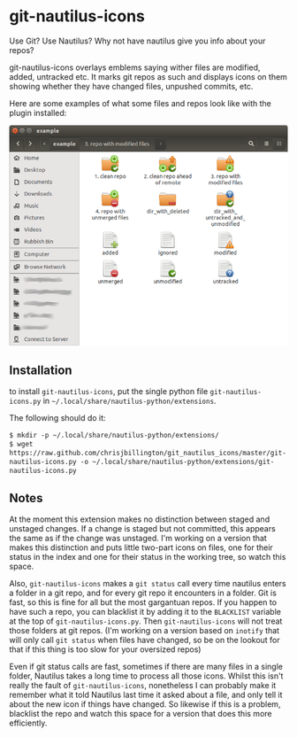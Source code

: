 # git-nautilus-icons

Use Git? Use Nautilus? Why not have nautilus give you info about your repos?

git-nautilus-icons overlays emblems saying wither files are modified, added,
untracked etc. It marks git repos as such and displays icons on them showing
whether they have changed files, unpushed commits, etc.

Here are some examples of what some files and repos look like with the plugin
installed:

![alt tag](screenshot.png)

## Installation

to install `git-nautilus-icons`, put the single python file `git-nautilus-icons.py` in `~/.local/share/nautilus-python/extensions`.

The following should do it:

```
$ mkdir -p ~/.local/share/nautilus-python/extensions/
$ wget https://raw.github.com/chrisjbillington/git_nautilus_icons/master/git-nautilus-icons.py -o ~/.local/share/nautilus-python/extensions/git-nautilus-icons.py
```

## Notes

At the moment this extension makes no distinction between staged and unstaged
changes. If a change is staged but not committed, this appears the same as if
the change was unstaged. I'm working on a version that makes this distinction
and puts little two-part icons on files, one for their status in the index and
one for their status in the working tree, so watch this space.

Also, `git-nautilus-icons` makes a `git status` call every time nautilus
enters a folder in a git repo, and for every git repo it encounters in a
folder. Git is fast, so this is fine for all but the most gargantuan repos. If
you happen to have such a repo, you can blacklist it by adding it to the
`BLACKLIST` variable at the top of `git-nautilus-icons.py`. Then `git-nautilus-icons`
will not treat those folders at git repos. (I'm working on a
version based on `inotify` that will only call `git status` when files have
changed, so be on the lookout for that if this thing is too slow for your
oversized repos)

Even if git status calls are fast, sometimes if there are many files in a
single folder, Nautilus takes a long time to process all those icons. Whilst
this isn't really the fault of `git-nautilus-icons`, nonetheless I can
probably make it remember what it told Nautilus last time it asked about a
file, and only tell it about the new icon if things have changed. So likewise
if this is a problem, blacklist the repo and watch this space for a version
that does this more efficiently.

